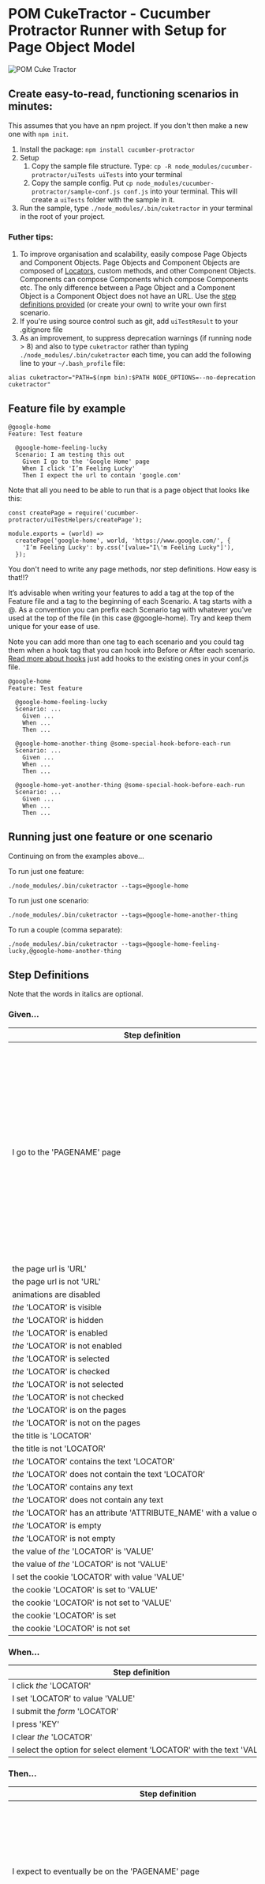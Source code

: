 # POM CukeTractor - Cucumber Protractor Runner with Setup for Page Object Model

![POM Cuke Tractor](https://raw.githubusercontent.com/canvaspixels/cucumber-protractor/master/pomCukeTractor.png)

## Create easy-to-read, functioning scenarios in minutes:

This assumes that you have an npm project. If you don't then make a new one with `npm init`.

1. Install the package: `npm install cucumber-protractor`
2. Setup
    1. Copy the sample file structure. Type: `cp -R node_modules/cucumber-protractor/uiTests uiTests` into your terminal
    2. Copy the sample config. Put `cp node_modules/cucumber-protractor/sample-conf.js conf.js` into your terminal. This will create a `uiTests` folder with the sample in it.
3. Run the sample, type `./node_modules/.bin/cuketractor` in your terminal in the root of your project.

### Futher tips:

1. To improve organisation and scalability, easily compose Page Objects and Component Objects. Page Objects and Component Objects are composed of [Locators](https://www.protractortest.org/#/locators), custom methods, and other Component Objects. Components can compose Components which compose Components etc. The only difference between a Page Object and a Component Object is a Component Object does not have an URL. Use the [step definitions provided](#step-definitions) (or create your own) to write your own first scenario.
2. If you're using source control such as git, add `uiTestResult` to your .gitignore file
3. As an improvement, to suppress deprecation warnings (if running node > 8) and also to type `cuketractor` rather than typing `./node_modules/.bin/cuketractor` each time, you can add the following line to your `~/.bash_profile` file:

```alias cuketractor="PATH=$(npm bin):$PATH NODE_OPTIONS=--no-deprecation cuketractor"```

## Feature file by example

```
@google-home
Feature: Test feature

  @google-home-feeling-lucky
  Scenario: I am testing this out
    Given I go to the 'Google Home' page
    When I click 'I’m Feeling Lucky'
    Then I expect the url to contain 'google.com'
```

Note that all you need to be able to run that is a page object that looks like this:

```
const createPage = require('cucumber-protractor/uiTestHelpers/createPage');

module.exports = (world) =>
  createPage('google-home', world, 'https://www.google.com/', {
    'I’m Feeling Lucky': by.css('[value="I\'m Feeling Lucky"]'),
  });
```

You don't need to write any page methods, nor step definitions. How easy is that!!?

It’s advisable when writing your features to add a tag at the top of the Feature file and a tag to the beginning of each Scenario. A tag starts with a @. As a convention you can prefix each Scenario tag with whatever you've used at the top of the file (in this case @google-home). Try and keep them unique for your ease of use.

Note you can add more than one tag to each scenario and you could tag them when a hook tag that you can hook into Before or After each scenario. [Read more about hooks](https://github.com/cucumber/cucumber-js/blob/master/docs/support_files/hooks.md) just add hooks to the existing ones in your conf.js file.

```
@google-home
Feature: Test feature

  @google-home-feeling-lucky
  Scenario: ...
    Given ...
    When ...
    Then ...

  @google-home-another-thing @some-special-hook-before-each-run
  Scenario: ...
    Given ...
    When ...
    Then ...

  @google-home-yet-another-thing @some-special-hook-before-each-run
  Scenario: ...
    Given ...
    When ...
    Then ...
```

## Running just one feature or one scenario

Continuing on from the examples above...

To run just one feature:

```
./node_modules/.bin/cuketractor --tags=@google-home
```

To run just one scenario:

```
./node_modules/.bin/cuketractor --tags=@google-home-another-thing
```

To run a couple (comma separate):

```
./node_modules/.bin/cuketractor --tags=@google-home-feeling-lucky,@google-home-another-thing
```


## Step Definitions

Note that the words in italics are optional.

### Given...

| Step definition | Notes |
| --- | --- |
| I go to the 'PAGENAME' page | PAGENAME should match the name of the page object file in your pages directory and the first argument to createPage in that same file. This step definition sets the current page object |
| the page url is 'URL' | |
| the page url is not 'URL' | |
| animations are disabled | |
| _the_ 'LOCATOR' is visible | |
| _the_ 'LOCATOR' is hidden | |
| _the_ 'LOCATOR' is enabled | |
| _the_ 'LOCATOR' is not enabled | |
| _the_ 'LOCATOR' is selected | |
| _the_ 'LOCATOR' is checked | |
| _the_ 'LOCATOR' is not selected | |
| _the_ 'LOCATOR' is not checked | |
| _the_ 'LOCATOR' is on the pages | |
| _the_ 'LOCATOR' is not on the pages | |
| the title is 'LOCATOR' | |
| the title is not 'LOCATOR' | |
| _the_ 'LOCATOR' contains the text 'LOCATOR' | |
| _the_ 'LOCATOR' does not contain the text 'LOCATOR' | |
| _the_ 'LOCATOR' contains any text | |
| _the_ 'LOCATOR' does not contain any text | |
| _the_&nbsp;'LOCATOR'&nbsp;has&nbsp;an&nbsp;attribute&nbsp;'ATTRIBUTE_NAME'&nbsp;with&nbsp;a&nbsp;value&nbsp;of&nbsp;'VALUE' | |
| _the_ 'LOCATOR' is empty | |
| _the_ 'LOCATOR' is not empty | |
| the value of _the_ 'LOCATOR' is 'VALUE' | |
| the value of _the_ 'LOCATOR' is not 'VALUE' | |
| I set the cookie 'LOCATOR' with value 'VALUE' | |
| the cookie 'LOCATOR' is set to 'VALUE' | |
| the cookie 'LOCATOR' is not set to 'VALUE' | |
| the cookie 'LOCATOR' is set | |
| the cookie 'LOCATOR' is not set | |

### When...

| Step definition | Notes |
| --- | --- |
| I click _the_ 'LOCATOR' | |
| I set 'LOCATOR' to value 'VALUE' | |
| I submit the _form_ 'LOCATOR' | |
| I press 'KEY' | |
| I clear _the_ 'LOCATOR' | |
| I&nbsp;select&nbsp;the&nbsp;option&nbsp;for&nbsp;select&nbsp;element&nbsp;'LOCATOR'&nbsp;with&nbsp;the&nbsp;text&nbsp;'VALUE' | |

### Then...

| Step definition | Notes |
| --- | --- |
| I expect to eventually be on the 'PAGENAME' page | Using this changes the page object to the PAGENAME so any subsequent steps in that scenario will be pointing to that page |
| I expect the url 'URL' is opened in a new tab | |
| I expect the url 'URL' is opened in a new window | |
| I expect the url to contain 'STRING' | |
| I expect the url to be 'STRING' | |
| I expect the url to not be 'STRING' | |
| I expect _the_ 'LOCATOR' to be visible | |
| I expect _the_ 'LOCATOR' to be hidden | |
| I expect the border colour of the 'LOCATOR' to be 'STRING' | |
| I expect the colour of the 'LOCATOR' to be 'STRING' | |
| I expect the background colour of the 'LOCATOR' to be 'STRING' | |
| I expect the title to be 'STRING' | |
| I expect the title to not be 'STRING' | |
| I expect _the_ 'LOCATOR' to appear exactly 'NUMBER' times | |
| I expect _the_ 'LOCATOR' to not appear exactly 'NUMBER' times | |
| I expect _the_ 'LOCATOR' to exist | |
| I expect _the_ 'LOCATOR' to not exist | |
| I expect _the_ 'LOCATOR' to contain the text 'STRING' | |
| I expect _the_ 'LOCATOR' to not contain the text 'STRING' | |
| I expect _the_ 'LOCATOR' to contain any text | |
| I expect _the_ 'LOCATOR' to not contain any text | |
| I expect _the_ 'LOCATOR' to be checked | |
| I expect _the_ 'LOCATOR' to not be checked | |
| I expect _the_ 'LOCATOR' to be selected | |
| I expect _the_ 'LOCATOR' to not be selected | |
| I expect _the_ 'LOCATOR' to be enabled | |
| I expect _the_ 'LOCATOR' to not be enabled | |
| I expect cookie 'LOCATOR' to contain 'VALUE' | |
| I expect cookie 'LOCATOR' to not contain 'VALUE' | |
| I expect cookie 'LOCATOR' to exist | |
| I expect cookie 'LOCATOR' to not exist | |
| I expect _the_ 'LOCATOR' to have the class 'CLASSNAME' | |
| I expect _the_ 'LOCATOR' to not have the class 'CLASSNAME' | |
| I expect _the_ 'LOCATOR' to be focused | |
| I expect _the_ 'LOCATOR' to be empty | |
| I expect _the_ 'LOCATOR' to not be empty | |
| I expect the value of _the_ 'LOCATOR' to be 'VALUE'  | |
| I expect the value of _the_ 'LOCATOR' to not be 'VALUE'  | |
| I&nbsp;expect&nbsp;_the_&nbsp;'LOCATOR'&nbsp;has&nbsp;an&nbsp;attribute&nbsp;'ATTRIBUTE_NAME'&nbsp;with&nbsp;a&nbsp;value&nbsp;of&nbsp;'VALUE'  | |
| fail step and take screenshot | |